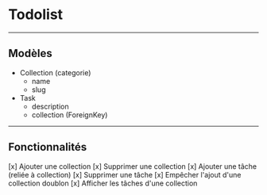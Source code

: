 # Todolist

---
## Modèles
- Collection (categorie)
    - name
    - slug
- Task
    - description
    - collection (ForeignKey) 

---
## Fonctionnalités
[x] Ajouter une collection
[x] Supprimer une collection
[x] Ajouter une tâche (reliée à collection)
[x] Supprimer une tâche
[x] Empêcher l'ajout d'une collection doublon
[x] Afficher les tâches d'une collection

